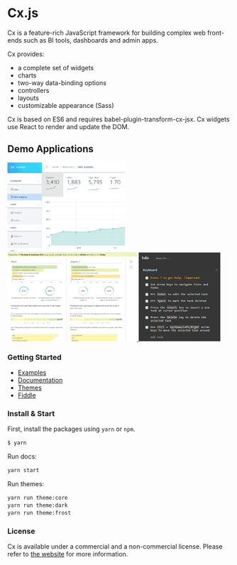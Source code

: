 Cx.js
============

Cx is a feature-rich JavaScript framework for building complex web front-ends such as BI tools, dashboards and admin apps.

Cx provides:
- a complete set of widgets 
- charts
- two-way data-binding options
- controllers
- layouts
- customizable appearance (Sass)

Cx is based on ES6 and requires babel-plugin-transform-cx-jsx. 
Cx widgets use React to render and update the DOM.

## Demo Applications

<a href="https://cxjs.io/starter">
    <img src="https://github.com/codaxy/cx/blob/master/misc/screenshots/starter/analytics.png" alt="Cx Starter Kit" height="200px" />
</a>
<a href="https://codaxy.github.io/state-of-js-2016-explorer/">
    <img src="https://github.com/codaxy/cx/blob/master/misc/screenshots/sofjs2016/StateOfJs.png" alt="State of JS 2016 Explorer" height="200px" />
</a>
<a href="https://mstijak.github.io/tdo/">
    <img src="https://github.com/codaxy/cx/blob/master/misc/screenshots/tdo/tdo.png" alt="Tdo" height="200px" />
</a>


### Getting Started

- [Examples](https://cxjs.io/examples)
- [Documentation](https://cxjs.io/docs)
- [Themes](https://cxjs.io/themes)
- [Fiddle](https://cxjs.io/fiddle)

### Install & Start

First, install the packages using `yarn` or `npm`.

```bash
$ yarn
```

Run docs:
```bash
yarn start
```

Run themes:
```bash
yarn run theme:core
yarn run theme:dark
yarn run theme:frost
```

### License

Cx is available under a commercial and a non-commercial license.
Please refer to [the website](https://cxjs.io/) for more information.





